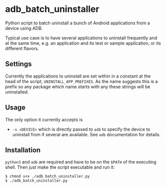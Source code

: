 adb_batch_uninstaller
=====================

Python script to batch uninstall a bunch of Android applications from a device using ADB.

Typical use case is to have several applications to uninstall frequently and at the same time, e.g. an application and its test or sample application, or its different flavors.

Settings
--------

Currently the applications to uninstall are set within in a constant at the head of the script, `UNINSTALL_APP_PREFIXES`.
As the name suggests this is a prefix so any package which name *starts with* any these strings will be uninstalled.

Usage
-----

The only option it currently accepts is
- `-s <DEVICE>` which is directly passed to `adb` to specify the device to uninstall from if several are available. See `adb` documentation for details.

Installation
------------

`python3` and `adb` are required and have to be on the `$PATH` of the executing shell.
Then just make the script executable and run it:

    $ chmod u+x ./adb_batch_uninstaller.py
    $ ./adb_batch_uninstaller.py

